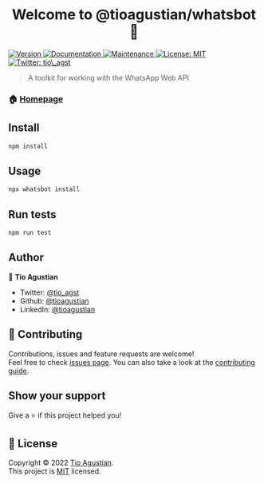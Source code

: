 <h1 align="center">Welcome to @tioagustian/whatsbot 👋</h1>
<p>
  <a href="https://www.npmjs.com/package/@tioagustian/whatsbot" target="_blank">
    <img alt="Version" src="https://img.shields.io/npm/v/@tioagustian/whatsbot.svg">
  </a>
  <a href="https://github.com/tioagustian/whatsbot#readme" target="_blank">
    <img alt="Documentation" src="https://img.shields.io/badge/documentation-yes-brightgreen.svg" />
  </a>
  <a href="https://github.com/tioagustian/whatsbot/graphs/commit-activity" target="_blank">
    <img alt="Maintenance" src="https://img.shields.io/badge/Maintained%3F-yes-green.svg" />
  </a>
  <a href="https://github.com/tioagustian/whatsbot/blob/master/LICENSE" target="_blank">
    <img alt="License: MIT" src="https://img.shields.io/github/license/tioagustian/whatsbot?style=flat-square" />
  </a>
  <a href="https://twitter.com/tio\_agst" target="_blank">
    <img alt="Twitter: tio\_agst" src="https://img.shields.io/twitter/follow/tio_agst.svg?style=social" />
  </a>
</p>

> A toolkit for working with the WhatsApp Web API

### 🏠 [Homepage](https://github.com/tioagustian/whatsbot#readme)

## Install

```sh
npm install
```

## Usage

```sh
npx whatsbot install
```

## Run tests

```sh
npm run test
```

## Author

👤 **Tio Agustian**

* Twitter: [@tio\_agst](https://twitter.com/tio\_agst)
* Github: [@tioagustian](https://github.com/tioagustian)
* LinkedIn: [@tioagustian](https://linkedin.com/in/tioagustian)

## 🤝 Contributing

Contributions, issues and feature requests are welcome!<br />Feel free to check [issues page](https://github.com/tioagustian/whatsbot/issues). You can also take a look at the [contributing guide](https://github.com/tioagustian/whatsbot/blob/master/CONTRIBUTING.md).

## Show your support

Give a ⭐️ if this project helped you!

## 📝 License

Copyright © 2022 [Tio Agustian](https://github.com/tioagustian).<br />
This project is [MIT](https://github.com/tioagustian/whatsbot/blob/master/LICENSE) licensed.
